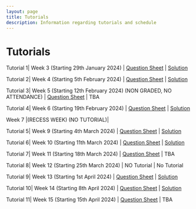```yaml
---
layout: page
title: Tutorials
description: Information regarding tutorials and schedule 
---
```


# Tutorials

Tutorial 1| Week 3 (Starting 29th January 2024) | [Question Sheet](https://weiserlab.github.io/wirelessnetworking/Tutorial1_amended.pdf) | [Solution](https://weiserlab.github.io/wirelessnetworking/tut1_solution.pdf)

Tutorial 2| Week 4 (Starting 5th February 2024) | [Question Sheet](https://weiserlab.github.io/wirelessnetworking/Tutorial2_v2.pdf) | [Solution](https://weiserlab.github.io/wirelessnetworking/Tutorial2_Solutions.pdf)

Tutorial 3| Week 5 (Starting 12th February 2024) (NON GRADED, NO ATTENDANCE) | [Question Sheet](https://weiserlab.github.io/wirelessnetworking/Tutorial3.pdf)  | TBA

Tutorial 4| Week 6 (Starting 19th February 2024) | [Question Sheet](https://weiserlab.github.io/wirelessnetworking/Tutorial4.pdf) | [Solution](https://weiserlab.github.io/wirelessnetworking/Tutorial4_solution.pdf)

Week 7  |(RECESS WEEK) (NO TUTORIAL)|

Tutorial 5| Week 9 (Starting 4th March 2024) | [Question Sheet](https://weiserlab.github.io/wirelessnetworking/Tutorial5.pdf) | [Solution](https://weiserlab.github.io/wirelessnetworking/Tutorial5_solution.pdf)

Tutorial 6| Week 10 (Starting 11th March 2024) |  [Question Sheet](https://weiserlab.github.io/wirelessnetworking/Tutorial6.pdf) | [Solution](https://weiserlab.github.io/wirelessnetworking/Tutorial6_solutions.pdf)

Tutorial 7| Week 11 (Starting 18th March 2024) | [Question Sheet](https://weiserlab.github.io/wirelessnetworking/Tutorial7.pdf)  | TBA

Tutorial 8| Week 12 (Starting 25th March 2024) | NO Tutorial | No Tutorial

Tutorial 9| Week 13 (Starting 1st April 2024) | [Question Sheet](https://weiserlab.github.io/wirelessnetworking/Tutorial8.pdf) | [Solution](https://weiserlab.github.io/wirelessnetworking/Tutorial8_Solution.pdf)

Tutorial 10| Week 14 (Starting 8th April 2024) | [Question Sheet](https://weiserlab.github.io/wirelessnetworking/Tutorial9.pdf)  | [Solution](https://weiserlab.github.io/wirelessnetworking/Tutorial9_solution.pdf)

Tutorial 11| Week 15 (Starting 15th April 2024) | [Question Sheet](https://weiserlab.github.io/wirelessnetworking/Tutorial10.pdf)  | TBA
